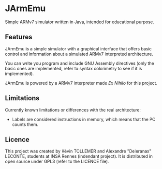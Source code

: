 # JArmEmu
Simple ARMv7 simulator written in Java, intended for educational purpose.

## Features
JArmEmu is a simple simulator with a graphical interface that offers basic control and information about a simulated
ARMv7 interpreted architecture.

You can write you program and include GNU Assembly directives (only the basic ones are implemented, refer to syntax 
colorimetry to see if it is implemented).

JArmEmu is powered by a ARMv7 interpreter made *Ex Nihilo* for this project.

## Limitations
Currently known limitations or differences with the real architecture:
- Labels are considered instructions in memory, which means that the PC counts them.

## Licence
This project was created by Kévin TOLLEMER and Alexandre "Deleranax" LECONTE, students at INSA Rennes (indendant
project). It is distributed in open source under GPL3 (refer to the LICENCE file).